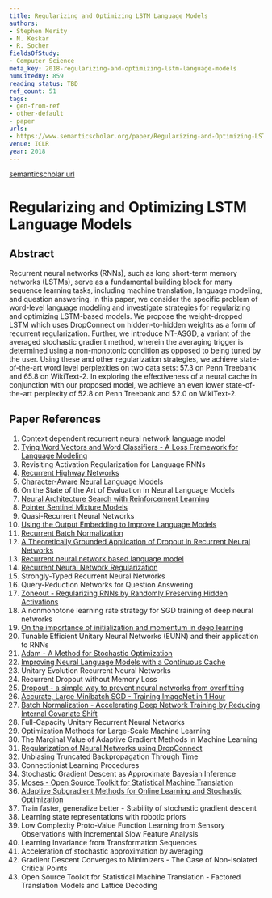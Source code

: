 ```yaml
---
title: Regularizing and Optimizing LSTM Language Models
authors:
- Stephen Merity
- N. Keskar
- R. Socher
fieldsOfStudy:
- Computer Science
meta_key: 2018-regularizing-and-optimizing-lstm-language-models
numCitedBy: 859
reading_status: TBD
ref_count: 51
tags:
- gen-from-ref
- other-default
- paper
urls:
- https://www.semanticscholar.org/paper/Regularizing-and-Optimizing-LSTM-Language-Models-Merity-Keskar/58c6f890a1ae372958b7decf56132fe258152722?sort=total-citations
venue: ICLR
year: 2018
---
```


[semanticscholar url](https://www.semanticscholar.org/paper/Regularizing-and-Optimizing-LSTM-Language-Models-Merity-Keskar/58c6f890a1ae372958b7decf56132fe258152722?sort=total-citations)

# Regularizing and Optimizing LSTM Language Models

## Abstract

Recurrent neural networks (RNNs), such as long short-term memory networks (LSTMs), serve as a fundamental building block for many sequence learning tasks, including machine translation, language modeling, and question answering. In this paper, we consider the specific problem of word-level language modeling and investigate strategies for regularizing and optimizing LSTM-based models. We propose the weight-dropped LSTM which uses DropConnect on hidden-to-hidden weights as a form of recurrent regularization. Further, we introduce NT-ASGD, a variant of the averaged stochastic gradient method, wherein the averaging trigger is determined using a non-monotonic condition as opposed to being tuned by the user. Using these and other regularization strategies, we achieve state-of-the-art word level perplexities on two data sets: 57.3 on Penn Treebank and 65.8 on WikiText-2. In exploring the effectiveness of a neural cache in conjunction with our proposed model, we achieve an even lower state-of-the-art perplexity of 52.8 on Penn Treebank and 52.0 on WikiText-2.

## Paper References

1. Context dependent recurrent neural network language model
2. [Tying Word Vectors and Word Classifiers - A Loss Framework for Language Modeling](2017-tying-word-vectors-and-word-classifiers-a-loss-framework-for-language-modeling.md)
3. Revisiting Activation Regularization for Language RNNs
4. [Recurrent Highway Networks](2017-recurrent-highway-networks.md)
5. [Character-Aware Neural Language Models](2016-character-aware-neural-language-models.md)
6. On the State of the Art of Evaluation in Neural Language Models
7. [Neural Architecture Search with Reinforcement Learning](2017-neural-architecture-search-with-reinforcement-learning.md)
8. [Pointer Sentinel Mixture Models](2017-pointer-sentinel-mixture-models.md)
9. Quasi-Recurrent Neural Networks
10. [Using the Output Embedding to Improve Language Models](2017-using-the-output-embedding-to-improve-language-models.md)
11. [Recurrent Batch Normalization](2017-recurrent-batch-normalization.md)
12. [A Theoretically Grounded Application of Dropout in Recurrent Neural Networks](2016-a-theoretically-grounded-application-of-dropout-in-recurrent-neural-networks.md)
13. [Recurrent neural network based language model](2010-recurrent-neural-network-based-language-model.md)
14. [Recurrent Neural Network Regularization](2014-recurrent-neural-network-regularization.md)
15. Strongly-Typed Recurrent Neural Networks
16. Query-Reduction Networks for Question Answering
17. [Zoneout - Regularizing RNNs by Randomly Preserving Hidden Activations](2017-zoneout-regularizing-rnns-by-randomly-preserving-hidden-activations.md)
18. A nonmonotone learning rate strategy for SGD training of deep neural networks
19. [On the importance of initialization and momentum in deep learning](2013-on-the-importance-of-initialization-and-momentum-in-deep-learning.md)
20. Tunable Efficient Unitary Neural Networks (EUNN) and their application to RNNs
21. [Adam - A Method for Stochastic Optimization](2015-adam-a-method-for-stochastic-optimization.md)
22. [Improving Neural Language Models with a Continuous Cache](2017-improving-neural-language-models-with-a-continuous-cache.md)
23. Unitary Evolution Recurrent Neural Networks
24. Recurrent Dropout without Memory Loss
25. [Dropout - a simple way to prevent neural networks from overfitting](2014-dropout-a-simple-way-to-prevent-neural-networks-from-overfitting.md)
26. [Accurate, Large Minibatch SGD - Training ImageNet in 1 Hour](2017-accurate-large-minibatch-sgd-training-imagenet-in-1-hour.md)
27. [Batch Normalization - Accelerating Deep Network Training by Reducing Internal Covariate Shift](2015-batch-normalization-accelerating-deep-network-training-by-reducing-internal-covariate-shift.md)
28. Full-Capacity Unitary Recurrent Neural Networks
29. Optimization Methods for Large-Scale Machine Learning
30. The Marginal Value of Adaptive Gradient Methods in Machine Learning
31. [Regularization of Neural Networks using DropConnect](2013-regularization-of-neural-networks-using-dropconnect.md)
32. Unbiasing Truncated Backpropagation Through Time
33. Connectionist Learning Procedures
34. Stochastic Gradient Descent as Approximate Bayesian Inference
35. [Moses - Open Source Toolkit for Statistical Machine Translation](2007-moses-open-source-toolkit-for-statistical-machine-translation.md)
36. [Adaptive Subgradient Methods for Online Learning and Stochastic Optimization](2010-adaptive-subgradient-methods-for-online-learning-and-stochastic-optimization.md)
37. Train faster, generalize better - Stability of stochastic gradient descent
38. Learning state representations with robotic priors
39. Low Complexity Proto-Value Function Learning from Sensory Observations with Incremental Slow Feature Analysis
40. Learning Invariance from Transformation Sequences
41. Acceleration of stochastic approximation by averaging
42. Gradient Descent Converges to Minimizers - The Case of Non-Isolated Critical Points
43. Open Source Toolkit for Statistical Machine Translation - Factored Translation Models and Lattice Decoding

